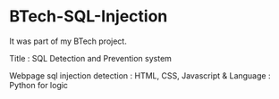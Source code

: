 # BTech-SQL-Injection

It was part of my BTech project.

Title : SQL Detection and Prevention system

Webpage sql injection detection : HTML, CSS, Javascript &
Language : Python for logic
